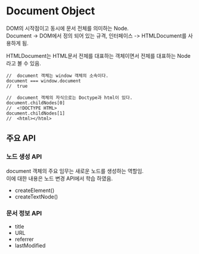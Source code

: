 # Document Object
DOM의 시작점이고 동시에 문서 전체를 의미하는 Node.  
Document -> DOM에서 정의 되어 있는 규격, 인터페이스 -> HTMLDocument를 사용하게 됨.  
  
HTMLDocument는 HTML문서 전체를 대표하는 객체이면서 전체를 대표하는 Node라고 볼 수 있음.  
  
```
//  document 객체는 window 객체의 소속이다.
document === window.document
//  true

//  document 객체의 자식으로는 Doctype과 html이 있다.
document.childNodes[0]
//  <!DOCTYPE HTML>
document.childNodes[1]
//  <html></html>
```

## 주요 API
### 노드 생성 API
document 객체의 주요 임무는 새로운 노드를 생성하는 역할임.  
이에 대한 내용은 노드 변경 API에서 학습 하였음.  
- createElement()
- createTextNode()

### 문서 정보 API
- title
- URL
- referrer
- lastModified